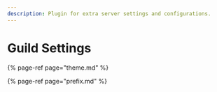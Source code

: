 ```yaml
---
description: Plugin for extra server settings and configurations.
---
```


# Guild Settings

{% page-ref page="theme.md" %}

{% page-ref page="prefix.md" %}



